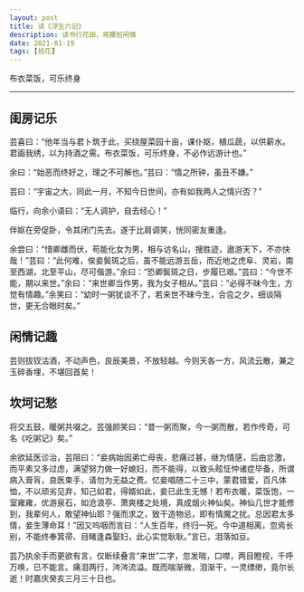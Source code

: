 ```yaml
---
layout: post
title: 读《浮生六记》
description: 读书行花田，弯腰拾闲情
date: 2021-01-19
tags: [拾花]
---
```


布衣菜饭，可乐终身

<!--more-->
---

## 闺房记乐

芸喜曰：“他年当与君卜筑于此，买绕屋菜园十亩，课仆妪，植瓜蔬，以供薪水。君画我绣，以为持酒之需。布衣菜饭，可乐终身，不必作远游计也。”

余曰：“始恶而终好之，理之不可解也。”芸曰：“情之所钟，虽丑不嫌。”

芸曰：“宇宙之大，同此一月，不知今日世间，亦有如我两人之情兴否？”

临行，向余小语曰：“无人调护，自去经心！”

伴妪在旁促卧，令其闭门先去。遂于比肩调笑，恍同密友重逢。

余尝曰：“惜卿雌而伏，苟能化女为男，相与访名山，搜胜迹，遨游天下，不亦快哉！”芸曰：“此何难，俟妾鬓斑之后，虽不能远游五岳，而近地之虎阜、灵岩，南至西湖，北至平山，尽可偕游。”余曰：“恐卿鬓斑之日，步履已艰。”芸曰：“今世不能，期以来世。”余曰：“来世卿当作男，我为女子相从。”芸曰：“必得不昧今生，方觉有情趣。”余笑曰：“幼时一粥犹谈不了，若来世不昧今生，合卺之夕，细谈隔世，更无合眼时矣。”

## 闲情记趣

芸则拔钗沽酒，不动声色，良辰美景，不放轻越。今则天各一方，风流云散，兼之玉碎香埋，不堪回首矣！

## 坎坷记愁

将交五鼓，暖粥共啜之。芸强颜笑曰：“昔一粥而聚，今一粥而散，若作传奇，可名《吃粥记》矣。”

余欲延医诊治，芸阻曰：“妾病始因弟亡母丧，悲痛过甚，继为情感，后由忿激，而平素又多过虑，满望努力做一好媳妇，而不能得，以致头眩怔忡诸症毕备，所谓病入膏肓，良医束手，请勿为无益之费。忆妾唱随二十三中，蒙君错爱，百凡体恤，不以顽劣见弃，知己如君，得婿如此，妾已此生无憾！若布衣暖，菜饭饱，一室雍雍，优游泉石，如沧浪亭、萧爽楼之处境，真成烟火神仙矣。神仙几世才能修到，我辈何人，敢望神仙耶？强而求之，致干造物忌，即有情魔之扰。总因君太多情，妾生薄命耳！”因又呜咽而言曰：“人生百年，终归一死。今中道相离，忽焉长别，不能终奉箕帚、目睹逢森娶妇，此心实觉耿耿。”言已，泪落如豆。

芸乃执余手而更欲有言，仅断续叠言“来世”二字，忽发喘，口噤，两目瞪视，千呼万唤，已不能言。痛泪两行，涔涔流溢。既而喘渐微，泪渐干，一灵缥缈，竟尔长逝！时嘉庆癸亥三月三十日也。

